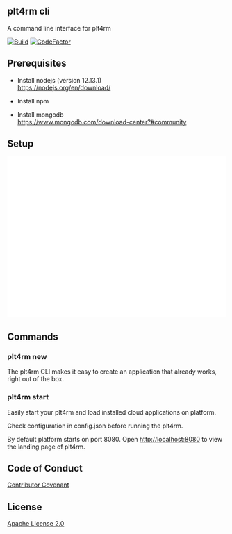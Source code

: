 plt4rm cli
----
A command line interface for plt4rm

[![Build](https://github.com/plt4rm/plt4rm-cli/workflows/Node%20CI/badge.svg)](https://github.com/plt4rm/plt4rm-cli/actions?workflow=Node+CI)
[![CodeFactor](https://www.codefactor.io/repository/github/plt4rm/plt4rm-cli/badge)](https://www.codefactor.io/repository/github/plt4rm/plt4rm-cli)

## Prerequisites
* Install nodejs  (version 12.13.1)  
https://nodejs.org/en/download/

* Install npm

* Install mongodb  
https://www.mongodb.com/download-center?#community

## Setup
![Set up](resources/setup.svg)

## Commands
### plt4rm new
The plt4rm CLI makes it easy to create an application that already works, right out of the box.


### plt4rm start
Easily start your plt4rm and load installed cloud applications on platform.

Check configuration in config.json before running the plt4rm. 

By default platform starts on port 8080. Open  [http://localhost:8080](http://localhost:8080) to view the landing page of plt4rm.


## Code of Conduct
[Contributor Covenant](/CODE_OF_CONDUCT.md)

## License
[Apache License 2.0](/LICENSE)
